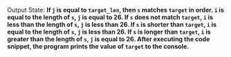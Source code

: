 Output State: **If `j` is equal to `target_len`, then `s` matches `target` in order. `i` is equal to the length of `s`, `j` is equal to 26. If `s` does not match `target`, `i` is less than the length of `s`, `j` is less than 26. If `s` is shorter than `target`, `i` is equal to the length of `s`, `j` is less than 26. If `s` is longer than `target`, `i` is greater than the length of `s`, `j` is equal to 26. After executing the code snippet, the program prints the value of `target` to the console.**